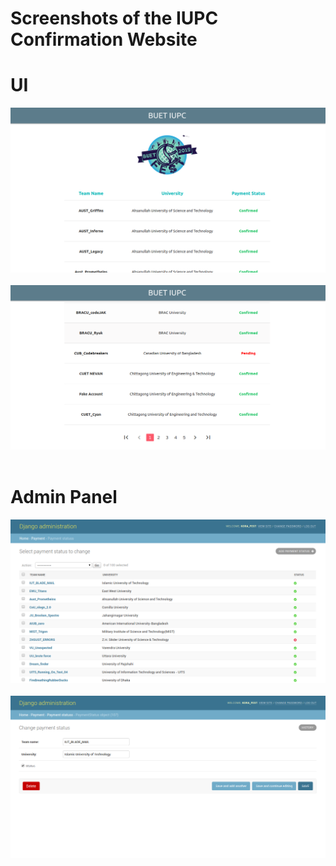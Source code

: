 # Screenshots of the IUPC Confirmation Website

# UI
<img src="../screenshots/iupc/iupc1.png" width=700>
&nbsp
<img src="../screenshots/iupc/iupc2.png" width=700>
&nbsp

# Admin Panel
<img src="../screenshots/iupc/iupc3.png" width=700>
&nbsp
<img src="../screenshots/iupc/iupc4.png" width=700>
&nbsp